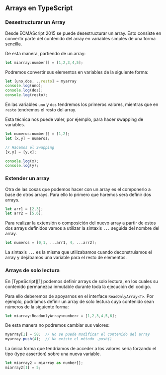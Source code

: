 ## Arrays en TypeScript



### Desestructurar un Array
Desde ECMAScript 2015 se puede desestructurar un array. Esto consiste en convertir parte del contenido del array en variables simples de una forma sencilla.

De esta manera, partiendo de un array:

~~~javascript
let miarray:number[] = [1,2,3,4,5];
~~~

Podremos convertir sus elementos en variables de la siguiente forma:

~~~javascript
let [uno,dos, ..resto] = myarray
console.log(uno);
console.log(dos);
console.log(resto);
~~~

En las variables `uno` y `dos` tendremos los primeros valores, mientras que en `resto` tendremos el resto del array.

Esta técnica nos puede valer, por ejemplo, para hacer swapping de variables.

~~~javascript
let numeros:number[] = [1,2];
let [x,y] = numeros;

// Hacemos el Swapping
[x,y] = [y,x];

console.log(x);
console.log(y);
~~~


### Extender un array
Otra de las cosas que podemos hacer con un array es el componerlo a base de otros arrays. Para ello lo primero que haremos será definir dos arrays.

~~~javascript
let arr1 = [2,3];
let arr2 = [5,6];
~~~

Para realizar la extensión o composición del nuevo array a partir de estos dos arrays definidos vamos a utilizar la sintaxis `...` seguida del nombre del array.

~~~javascript
let numeros = [0,1, ...arr1, 4, ...arr2];
~~~

La sintaxis `...` es la misma que utilizabamos cuando deconstruiamos el array y dejábamos una variable para el resto de elementos.

### Arrays de solo lectura
En [TypeScript][1] podemos definir arrays de solo lectura, en los cuales su contenido permanezca inmutable durante toda la ejecución del codigo.

Para ello deberemos de apoyarnos en el interface `ReadOnlyArray<T>`. Por ejemplo, podríamos definir un array de solo lectura cuyo contenido sean números de la siguiente forma:

~~~javascript
let miarray:ReadonlyArray<number> = [1,2,3,4,5,6];
~~~

De esta manera no podremos cambiar sus valores:

~~~javascript
myarray[1] = 58;  // No se puede modificar el contenido del array
myarray.push(4);  // No existe el método .push()
~~~

La única forma que tendríamos de acceder a los valores sería forzando el tipo (type assertion) sobre una nueva variable.


~~~javascript
let miarray2 = miarray as number[];
miarray2[1] = 5;
